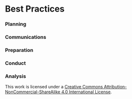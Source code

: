# Best Practices



### Planning



### Communications



### Preparation



### Conduct



### Analysis



This work is licensed under a [Creative Commons Attribution-NonCommercial-ShareAlike 4.0 International License](http://creativecommons.org/licenses/by-nc-sa/4.0/).
